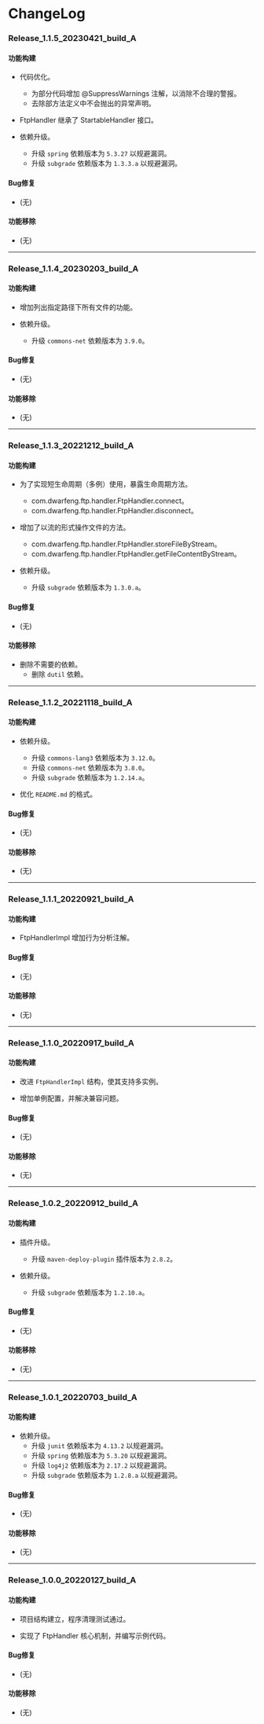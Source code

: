 # ChangeLog

### Release_1.1.5_20230421_build_A

#### 功能构建

- 代码优化。
  - 为部分代码增加 @SuppressWarnings 注解，以消除不合理的警报。
  - 去除部方法定义中不会抛出的异常声明。

- FtpHandler 继承了 StartableHandler 接口。

- 依赖升级。
  - 升级 `spring` 依赖版本为 `5.3.27` 以规避漏洞。
  - 升级 `subgrade` 依赖版本为 `1.3.3.a` 以规避漏洞。

#### Bug修复

- (无)

#### 功能移除

- (无)

---

### Release_1.1.4_20230203_build_A

#### 功能构建

- 增加列出指定路径下所有文件的功能。

- 依赖升级。
  - 升级 `commons-net` 依赖版本为 `3.9.0`。

#### Bug修复

- (无)

#### 功能移除

- (无)

---

### Release_1.1.3_20221212_build_A

#### 功能构建

- 为了实现短生命周期（多例）使用，暴露生命周期方法。
  - com.dwarfeng.ftp.handler.FtpHandler.connect。
  - com.dwarfeng.ftp.handler.FtpHandler.disconnect。

- 增加了以流的形式操作文件的方法。
  - com.dwarfeng.ftp.handler.FtpHandler.storeFileByStream。
  - com.dwarfeng.ftp.handler.FtpHandler.getFileContentByStream。

- 依赖升级。
  - 升级 `subgrade` 依赖版本为 `1.3.0.a`。

#### Bug修复

- (无)

#### 功能移除

- 删除不需要的依赖。
  - 删除 `dutil` 依赖。

---

### Release_1.1.2_20221118_build_A

#### 功能构建

- 依赖升级。
  - 升级 `commons-lang3` 依赖版本为 `3.12.0`。
  - 升级 `commons-net` 依赖版本为 `3.8.0`。
  - 升级 `subgrade` 依赖版本为 `1.2.14.a`。

- 优化 `README.md` 的格式。

#### Bug修复

- (无)

#### 功能移除

- (无)

---

### Release_1.1.1_20220921_build_A

#### 功能构建

- FtpHandlerImpl 增加行为分析注解。

#### Bug修复

- (无)

#### 功能移除

- (无)

---

### Release_1.1.0_20220917_build_A

#### 功能构建

- 改进 `FtpHandlerImpl` 结构，使其支持多实例。

- 增加单例配置，并解决兼容问题。

#### Bug修复

- (无)

#### 功能移除

- (无)

---

### Release_1.0.2_20220912_build_A

#### 功能构建

- 插件升级。
  - 升级 `maven-deploy-plugin` 插件版本为 `2.8.2`。

- 依赖升级。
  - 升级 `subgrade` 依赖版本为 `1.2.10.a`。

#### Bug修复

- (无)

#### 功能移除

- (无)

---

### Release_1.0.1_20220703_build_A

#### 功能构建

- 依赖升级。
  - 升级 `junit` 依赖版本为 `4.13.2` 以规避漏洞。
  - 升级 `spring` 依赖版本为 `5.3.20` 以规避漏洞。
  - 升级 `log4j2` 依赖版本为 `2.17.2` 以规避漏洞。
  - 升级 `subgrade` 依赖版本为 `1.2.8.a` 以规避漏洞。

#### Bug修复

- (无)

#### 功能移除

- (无)

---

### Release_1.0.0_20220127_build_A

#### 功能构建

- 项目结构建立，程序清理测试通过。

- 实现了 FtpHandler 核心机制，并编写示例代码。

#### Bug修复

- (无)

#### 功能移除

- (无)
